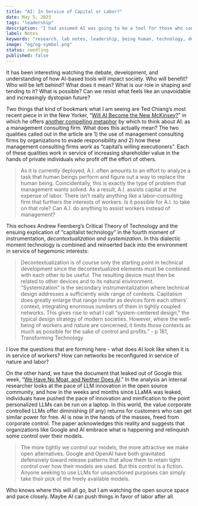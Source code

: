 ```yaml
---
title: "AI: In Service of Capital or Labor?"
date: May 5, 2023
tags: "leadership"
description: "I had assumed AI was going to be a tool for those who control capital, but it might also serve workers."
label: Notes
keywords: "research, lab notes, leadership, being human, technology, design, cosmology, worlding"
image: "og/og-symbol.png"
status: seedling
published: false
---
```


It has been interesting watching the debate, development, and understanding of how AI-based tools will impact society. Who will benefit? Who will be left behind? What does it mean? What is our role in shaping and tending to it? What is possible? Can we resist what feels like an unavoidable and increasingly dystopian future?

Two things that kind of bookmark what I am seeing are Ted Chiang’s most recent piece in in the New Yorker, “[Will AI Become the New McKinsey?](https://www.newyorker.com/science/annals-of-artificial-intelligence/will-ai-become-the-new-mckinsey)” in which he offers [another compelling metaphor](https://www.newyorker.com/tech/annals-of-technology/chatgpt-is-a-blurry-jpeg-of-the-web) by which to think about AI: as a management consulting firm. What does this actually mean? The two qualities called out in the article are 1) the use of management consulting firms by organizations to evade responsibility and 2) how these management consulting firms work as “capital’s willing executioners”. Each of these qualities work in service of increasing shareholder value in the hands of private individuals who profit off the effort of others.

> As it is currently deployed, A.I. often amounts to an effort to analyze a task that human beings perform and figure out a way to replace the human being. Coincidentally, this is exactly the type of problem that management wants solved. As a result, A.I. assists capital at the expense of labor. There isn’t really anything like a labor-consulting firm that furthers the interests of workers. Is it possible for A.I. to take on that role? Can A.I. do anything to assist workers instead of management?

This echoes Andrew Feenberg’s Critical Theory of Technology and the ensuing explication of “capitalist technology” in the fourth moment of instrumentation,  _decontextualization and systemization_. In this dialectic moment technology is combined and reinserted back into the environment in service of hegemonic interests:

> Decontextualization is of course only the starting point in technical development since the decontextualized elements must be combined with each other to be useful. The resulting device must then be related to other devices and to its natural environment. “Systemization” is the secondary instrumentalization where technical design addresses a sufficiently wide range of contexts. Capitalism does greatly enlarge that range insofar as devices form each others’ context, integrating enormous numbers of them in tightly coupled networks. This gives rise to what I call “system-centered design,” the typical design strategy of modern societies. However, where the well-being of workers and nature are concerned, it limits those contexts as much as possible for the sake of control and profits.” - p 181, Transforming Technology

I love the questions that are forming here - what does AI look like when it is in service of workers? How can networks be reconfigured in service of nature and labor?

On the other hand, we have the document that leaked out of Google this week, “[We Have No Moat, and Neither Does AI](https://www.semianalysis.com/p/google-we-have-no-moat-and-neither).” In the analysis an internal researcher looks at the pace of LLM innovation in the open source community, and how in the weeks and months since LLaMA was leaked, individuals have pushed the pace of innovation and minification to the point personalized LLMs can be run on a laptop. In this world, the value corporate controlled LLMs offer diminishing (if any) returns for customers who can get similar power for free. AI is now in the hands of the masses, freed from corporate control. The paper acknowledges this reality and suggests that organizations like Google and AI embrace what is happening and relinquish some control over their models.

> The more tightly we control our models, the more attractive we make open alternatives. Google and OpenAI have both gravitated defensively toward release patterns that allow them to retain tight control over how their models are used. But this control is a fiction. Anyone seeking to use LLMs for unsanctioned purposes can simply take their pick of the freely available models.

Who knows where this will all go, but I am watching the open source space and pace closely. Maybe AI can push things in favor of labor after all.
